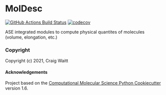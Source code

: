 MolDesc
==============================
[//]: # (Badges)
[![GitHub Actions Build Status](https://github.com/REPLACE_WITH_OWNER_ACCOUNT/moldesc/workflows/CI/badge.svg)](https://github.com/REPLACE_WITH_OWNER_ACCOUNT/moldesc/actions?query=workflow%3ACI)
[![codecov](https://codecov.io/gh/REPLACE_WITH_OWNER_ACCOUNT/MolDesc/branch/master/graph/badge.svg)](https://codecov.io/gh/REPLACE_WITH_OWNER_ACCOUNT/MolDesc/branch/master)


ASE integrated modules to compute physical quantites of molecules (volume, elongation, etc.)

### Copyright

Copyright (c) 2021, Craig Waitt


#### Acknowledgements
 
Project based on the 
[Computational Molecular Science Python Cookiecutter](https://github.com/molssi/cookiecutter-cms) version 1.6.
